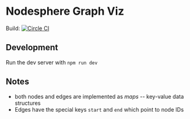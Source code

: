 # Nodesphere Graph Viz

Build: [![Circle CI](https://circleci.com/gh/nodesphere/graphviz/tree/master.svg?style=svg)](https://circleci.com/gh/nodesphere/graphviz/tree/master)

## Development

Run the dev server with ```npm run dev```

## Notes

- both nodes and edges are implemented as _maps_ -- key-value data structures  
- Edges have the special keys `start` and `end` which point to node IDs
